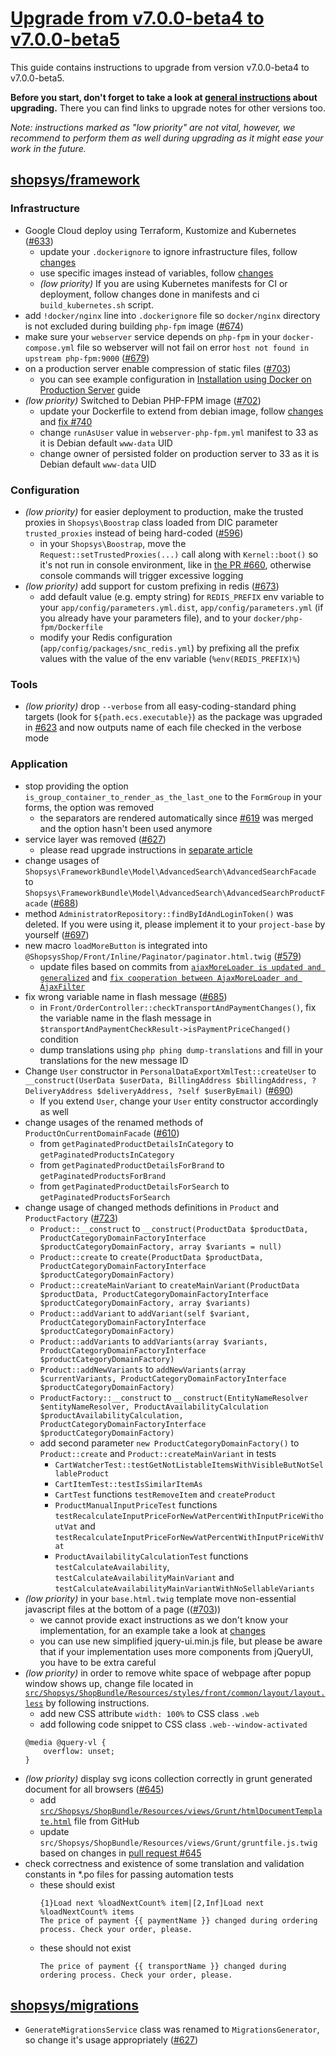 # [Upgrade from v7.0.0-beta4 to v7.0.0-beta5](https://github.com/shopsys/shopsys/compare/v7.0.0-beta4...v7.0.0-beta5)

This guide contains instructions to upgrade from version v7.0.0-beta4 to v7.0.0-beta5.

**Before you start, don't forget to take a look at [general instructions](https://github.com/shopsys/shopsys/blob/7.3/UPGRADE.md) about upgrading.**
There you can find links to upgrade notes for other versions too.

*Note: instructions marked as "low priority" are not vital, however, we recommend to perform them as well during upgrading as it might ease your work in the future.*

## [shopsys/framework]
### Infrastructure
- Google Cloud deploy using Terraform, Kustomize and Kubernetes ([#633](https://github.com/shopsys/shopsys/pull/633))
    - update your `.dockerignore` to ignore infrastructure files, follow [changes](https://github.com/shopsys/project-base/commit/5b861e1b065f79b9d415166af3cc78b5e4414334)
    - use specific images instead of variables, follow [changes](https://github.com/shopsys/project-base/commit/4a81b78ead6ba181059fc7448c659bd12b7d8d75)
    - *(low priority)* If you are using Kubernetes manifests for CI or deployment, follow changes done in manifests and ci `build_kubernetes.sh` script.
- add `!docker/nginx` line into `.dockerignore` file so `docker/nginx` directory is not excluded during building `php-fpm` image ([#674](https://github.com/shopsys/shopsys/pull/674))
- make sure your `webserver` service depends on `php-fpm` in your `docker-compose.yml` file so webserver will not fail on error `host not found in upstream php-fpm:9000` ([#679](https://github.com/shopsys/shopsys/pull/679))
- on a production server enable compression of static files ([#703](https://github.com/shopsys/shopsys/pull/703))
    - you can see example configuration in [Installation using Docker on Production Server](../installation/installation-using-docker-on-production-server.md) guide
- *(low priority)* Switched to Debian PHP-FPM image ([#702](https://github.com/shopsys/shopsys/pull/702))
    - update your Dockerfile to extend from debian image, follow [changes](https://github.com/shopsys/project-base/commit/023d6f20f3d041dce09d381522bd6c438ed9fa59) and [fix #740](https://github.com/shopsys/shopsys/pull/740/files)
    - change `runAsUser` value in `webserver-php-fpm.yml` manifest to 33 as it is Debian default `www-data` UID
    - change owner of persisted folder on production server to 33 as it is Debian default `www-data` UID

### Configuration
- *(low priority)* for easier deployment to production, make the trusted proxies in `Shopsys\Boostrap` class loaded from DIC parameter `trusted_proxies` instead of being hard-coded ([#596](https://github.com/shopsys/shopsys/pull/596))
    - in your `Shopsys\Boostrap`, move the `Request::setTrustedProxies(...)` call along with `Kernel::boot()` so it's not run in console environment, like in [the PR #660](https://github.com/shopsys/shopsys/pull/660/files), otherwise console commands will trigger excessive logging
- *(low priority)* add support for custom prefixing in redis ([#673](https://github.com/shopsys/shopsys/pull/673))
    - add default value (e.g. empty string) for `REDIS_PREFIX` env variable to your `app/config/parameters.yml.dist`, `app/config/parameters.yml` (if you already have your parameters file), and to your `docker/php-fpm/Dockerfile`
    - modify your Redis configuration (`app/config/packages/snc_redis.yml`) by prefixing all the prefix values with the value of the env variable (`%env(REDIS_PREFIX)%`)

### Tools
- *(low priority)* drop `--verbose` from all easy-coding-standard phing targets (look for `${path.ecs.executable}`) as the package was upgraded in [#623](https://github.com/shopsys/shopsys/pull/623/) and now outputs name of each file checked in the verbose mode

### Application
- stop providing the option `is_group_container_to_render_as_the_last_one` to the `FormGroup` in your forms, the option was removed
    - the separators are rendered automatically since [#619](https://github.com/shopsys/shopsys/pull/619) was merged and the option hasn't been used anymore
- service layer was removed ([#627](https://github.com/shopsys/shopsys/pull/627))
    - please read upgrade instructions in [separate article](./services-removal.md)
- change usages of `Shopsys\FrameworkBundle\Model\AdvancedSearch\AdvancedSearchFacade` to `Shopsys\FrameworkBundle\Model\AdvancedSearch\AdvancedSearchProductFacade` ([#688](https://github.com/shopsys/shopsys/pull/688))
- method `AdministratorRepository::findByIdAndLoginToken()` was deleted. If you were using it, please implement it to your `project-base` by yourself ([#697](https://github.com/shopsys/shopsys/pull/697))
- new macro `loadMoreButton` is integrated into `@ShopsysShop/Front/Inline/Paginator/paginator.html.twig` ([#579](https://github.com/shopsys/shopsys/pull/579))
    - update files based on commits from [`ajaxMoreLoader is updated and generalized`](https://github.com/shopsys/shopsys/pull/579/files) and [`fix cooperation between AjaxMoreLoader and AjaxFilter`](https://github.com/shopsys/shopsys/pull/752/files)
- fix wrong variable name in flash message ([#685](https://github.com/shopsys/shopsys/pull/685))
    - in `Front/OrderController::checkTransportAndPaymentChanges()`, fix the variable name in the flash message in `$transportAndPaymentCheckResult->isPaymentPriceChanged()` condition
    - dump translations using `php phing dump-translations` and fill in your translations for the new message ID
- Change `User` constructor in `PersonalDataExportXmlTest::createUser` to `__construct(UserData $userData, BillingAddress $billingAddress, ?DeliveryAddress $deliveryAddress, ?self $userByEmail)` ([#690](https://github.com/shopsys/shopsys/pull/690))
    - If you extend `User`, change your `User` entity constructor accordingly as well
- change usages of the renamed methods of `ProductOnCurrentDomainFacade` ([#610](https://github.com/shopsys/shopsys/pull/610))
    - from `getPaginatedProductDetailsInCategory` to `getPaginatedProductsInCategory`
    - from `getPaginatedProductDetailsForBrand` to `getPaginatedProductsForBrand`
    - from `getPaginatedProductDetailsForSearch` to `getPaginatedProductsForSearch`
- change usage of changed methods definitions in `Product` and `ProductFactory` ([#723](https://github.com/shopsys/shopsys/pull/723))
    - `Product::__construct` to `__construct(ProductData $productData, ProductCategoryDomainFactoryInterface $productCategoryDomainFactory, array $variants = null)`
    - `Product::create` to `create(ProductData $productData, ProductCategoryDomainFactoryInterface $productCategoryDomainFactory)`
    - `Product::createMainVariant` to `createMainVariant(ProductData $productData, ProductCategoryDomainFactoryInterface $productCategoryDomainFactory, array $variants)`
    - `Product::addVariant` to `addVariant(self $variant, ProductCategoryDomainFactoryInterface $productCategoryDomainFactory)`
    - `Product::addVariants` to `addVariants(array $variants, ProductCategoryDomainFactoryInterface $productCategoryDomainFactory)`
    - `Product::addNewVariants` to `addNewVariants(array $currentVariants, ProductCategoryDomainFactoryInterface $productCategoryDomainFactory)`
    - `ProductFactory::__construct` to `__construct(EntityNameResolver $entityNameResolver, ProductAvailabilityCalculation $productAvailabilityCalculation, ProductCategoryDomainFactoryInterface $productCategoryDomainFactory)`
    - add second parameter `new ProductCategoryDomainFactory()` to `Product::create` and `Product::createMainVariant` in tests
        - `CartWatcherTest::testGetNotListableItemsWithVisibleButNotSellableProduct`
        - `CartItemTest::testIsSimilarItemAs`
        - `CartTest` functions `testRemoveItem` and `createProduct`
        - `ProductManualInputPriceTest` functions `testRecalculateInputPriceForNewVatPercentWithInputPriceWithoutVat` and `testRecalculateInputPriceForNewVatPercentWithInputPriceWithVat`
        - `ProductAvailabilityCalculationTest` functions `testCalculateAvailability`, `testCalculateAvailabilityMainVariant` and `testCalculateAvailabilityMainVariantWithNoSellableVariants`
- *(low priority)* in your `base.html.twig` template move non-essential javascript files at the bottom of a page (([#703](https://github.com/shopsys/shopsys/pull/703)))
    - we cannot provide exact instructions as we don't know your implementation, for an example take a look at [changes](https://github.com/shopsys/shopsys/pull/703/files#diff-4c948fb55a9ceba2f3070e572ac506f3)
    - you can use new simplified jquery-ui.min.js file, but please be aware that if your implementation uses more components from jQueryUI, you have to be extra careful
- *(low priority)* in order to remove white space of webpage after popup window shows up, change file located in [`src/Shopsys/ShopBundle/Resources/styles/front/common/layout/layout.less`](https://github.com/shopsys/shopsys/pull/710/files#diff-b6f30401eed85fcb59b3b1761855493b) by following instructions.
    - add new CSS attribute `width: 100%` to CSS class `.web`
    - add following code snippet to CSS class `.web--window-activated`
    ```
    @media @query-vl {
        overflow: unset;
    }
    ```
- *(low priority)* display svg icons collection correctly in grunt generated document for all browsers ([#645](https://github.com/shopsys/shopsys/pull/645))
    - add [`src/Shopsys/ShopBundle/Resources/views/Grunt/htmlDocumentTemplate.html`](https://github.com/shopsys/shopsys/pull/645/files#diff-2fa69709c5ba35cd2ad6c5de640d56f9) file from GitHub
    - update `src/Shopsys/ShopBundle/Resources/views/Grunt/gruntfile.js.twig` based on changes in [pull request #645](https://github.com/shopsys/shopsys/pull/645/files#diff-ff210e4f423be8bd6c88818d2bb2a8cd)
- check correctness and existence of some translation and validation constants in *.po files for passing automation tests
    - these should exist
        ```
        {1}Load next %loadNextCount% item|[2,Inf]Load next %loadNextCount% items
        The price of payment {{ paymentName }} changed during ordering process. Check your order, please.
        ```
    - these should not exist
        ```
        The price of payment {{ transportName }} changed during ordering process. Check your order, please.
        ```

## [shopsys/migrations]
- `GenerateMigrationsService` class was renamed to `MigrationsGenerator`, so change it's usage appropriately ([#627](https://github.com/shopsys/shopsys/pull/627))

[shopsys/shopsys]: https://github.com/shopsys/shopsys
[shopsys/project-base]: https://github.com/shopsys/project-base
[shopsys/framework]: https://github.com/shopsys/framework
[shopsys/product-feed-zbozi]: https://github.com/shopsys/product-feed-zbozi
[shopsys/product-feed-google]: https://github.com/shopsys/product-feed-google
[shopsys/product-feed-heureka]: https://github.com/shopsys/product-feed-heureka
[shopsys/product-feed-heureka-delivery]: https://github.com/shopsys/product-feed-heureka-delivery
[shopsys/product-feed-interface]: https://github.com/shopsys/product-feed-interface
[shopsys/plugin-interface]: https://github.com/shopsys/plugin-interface
[shopsys/coding-standards]: https://github.com/shopsys/coding-standards
[shopsys/http-smoke-testing]: https://github.com/shopsys/http-smoke-testing
[shopsys/form-types-bundle]: https://github.com/shopsys/form-types-bundle
[shopsys/migrations]: https://github.com/shopsys/migrations
[shopsys/monorepo-tools]: https://github.com/shopsys/monorepo-tools
[shopsys/microservice-product-search]: https://github.com/shopsys/microservice-product-search
[shopsys/microservice-product-search-export]: https://github.com/shopsys/microservice-product-search-export
